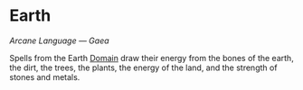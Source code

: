 # Earth

*Arcane Language — Gaea*

Spells from the Earth [Domain]({Spell%20Domains}.md) draw their energy from the bones of the earth, the dirt, the trees, the plants, the energy of the land, and the strength of stones and metals.
